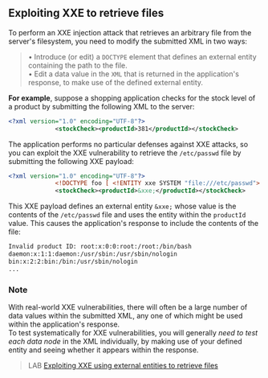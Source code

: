   ## Exploiting XXE to retrieve files
  
To perform an XXE injection attack that retrieves an arbitrary file from the server's filesystem, you need to modify the submitted XML in two ways:  
  
>• Introduce (or edit) a `DOCTYPE` element that defines an external entity containing the path to the file.  
• Edit a data value in the `XML` that is returned in the application's response, to make use of the defined external entity.  
  
  
**For example**, suppose a shopping application checks for the stock level of a product by submitting the following XML to the server:  
  
```xml
<?xml version="1.0" encoding="UTF-8"?>  
             <stockCheck><productId>381</productId></stockCheck>

```  
  
The application performs no particular defenses against XXE attacks, so you can exploit the XXE vulnerability to retrieve the `/etc/passwd` file by submitting the following XXE payload:  
  
```xml
<?xml version="1.0" encoding="UTF-8"?>  
             <!DOCTYPE foo [ <!ENTITY xxe SYSTEM "file:///etc/passwd"> ]>  
             <stockCheck><productId>&xxe;</productId></stockCheck>

```  
  
This XXE payload defines an external entity `&xxe;` whose value is the contents of the `/etc/passwd` file and uses the entity within the `productId` value. 
This causes the application's response to include the contents of the file:  
```bash 
Invalid product ID: root:x:0:0:root:/root:/bin/bash  
daemon:x:1:1:daemon:/usr/sbin:/usr/sbin/nologin  
bin:x:2:2:bin:/bin:/usr/sbin/nologin  
...
```
  

### Note

With real-world XXE vulnerabilities, there will often be a large number of data values within the submitted XML, any one of which might be used within the application's response.  
To test systematically for XXE vulnerabilities, you will generally _need to test each data node_ in the XML individually, by making use of your defined entity and seeing whether it appears within the response.  
  
  
>LAB [Exploiting XXE using external entities to retrieve files](https://portswigger.net/web-security/xxe/lab-exploiting-xxe-to-retrieve-files)